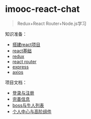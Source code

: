 # imooc-react-chat

> Redux+React Router+Node.js学习

知识准备：

- [搭建react项目](https://github.com/ccyinghua/React/blob/master/00_create.md)
- [react基础](https://github.com/ccyinghua/React/tree/master/01_react)
- [redux](https://github.com/ccyinghua/React/tree/master/02_redux)
- [react router](https://github.com/ccyinghua/React/tree/master/03_react%20router)
- [express](https://github.com/ccyinghua/React/blob/master/04_express+axios/express.md)
- [axios](https://github.com/ccyinghua/React/blob/master/04_express+axios/axios.md)
 

项目文档：

- [登录与注册](https://github.com/ccyinghua/imooc-react-chat/blob/master/01_login.md)
- [完善信息](https://github.com/ccyinghua/imooc-react-chat/blob/master/02_userInfo.md)
- [boss与牛人列表](https://github.com/ccyinghua/imooc-react-chat/blob/master/03_list.md)
- [个人中心与高阶组件](https://github.com/ccyinghua/imooc-react-chat/blob/master/04_user.md)

